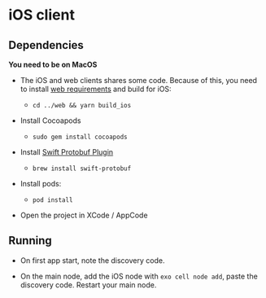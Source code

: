 # iOS client

## Dependencies

**You need to be on MacOS**

* The iOS and web clients shares some code. Because of this, you need to install [web requirements](../web/README.md) and build for iOS:
  * `cd ../web && yarn build_ios`

* Install Cocoapods
  * `sudo gem install cocoapods`

* Install [Swift Protobuf Plugin](https://github.com/apple/swift-protobuf/)
  * `brew install swift-protobuf`

* Install pods: 
  * `pod install`

* Open the project in XCode / AppCode

## Running
* On first app start, note the discovery code.

* On the main node, add the iOS node with `exo cell node add`, paste the discovery code. Restart your main node.